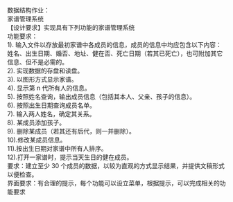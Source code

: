 数据结构作业：  
家谱管理系统  
【设计要求】实现具有下列功能的家谱管理系统  
功能要求：  
1). 输入文件以存放最初家谱中各成员的信息，成员的信息中均应包含以下内容：姓名、出生日期、婚否、地址、健在否、死亡日期（若其已死亡），也可附加其它信息、但不是必需的。  
2). 实现数据的存盘和读盘。  
3). 以图形方式显示家谱。  
4). 显示第 n 代所有人的信息。  
5). 按照姓名查询，输出成员信息（包括其本人、父亲、孩子的信息）。  
6). 按照出生日期查询成员名单。  
7). 输入两人姓名，确定其关系。  
8). 某成员添加孩子。  
9). 删除某成员（若其还有后代，则一并删除）。  
10).修改某成员信息。  
11).按出生日期对家谱中所有人排序。  
12).打开一家谱时，提示当天生日的健在成员。  
要求：建立至少 30 个成员的数据，以较为直观的方式显示结果，并提供文稿形式以便检查。  
界面要求：有合理的提示，每个功能可以设立菜单，根据提示，可以完成相关的功能要求  

